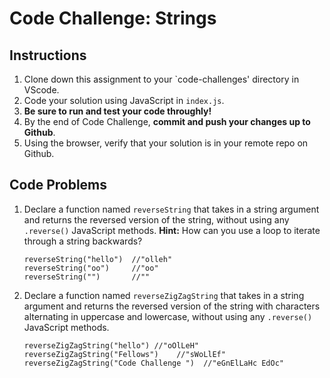 # Code Challenge: Strings

## Instructions

1. Clone down this assignment to your `code-challenges' directory in VScode.
2. Code your solution using JavaScript in `index.js`.
3. **Be sure to run and test your code throughly!**
4. By the end of Code Challenge, **commit and push your changes up to Github**.
5. Using the browser, verify that your solution is in your remote repo on Github.

## Code Problems

1. Declare a function named `reverseString` that takes in a string argument and returns the reversed version of the string, without using any `.reverse()` JavaScript methods. **Hint:** How can you use a loop to iterate through a string backwards?
    
    ```
    reverseString("hello")  //"olleh"
    reverseString("oo")     //"oo"
    reverseString("")       //""
    
    ```
    
2. Declare a function named `reverseZigZagString` that takes in a string argument and returns the reversed version of the string with characters alternating in uppercase and lowercase, without using any `.reverse()` JavaScript methods.
    
    ```
    reverseZigZagString("hello") //"oOlLeH"
    reverseZigZagString("Fellows")    //"sWoLlEf"
    reverseZigZagString("Code Challenge ")  //"eGnElLaHc EdOc"
    
    ```
